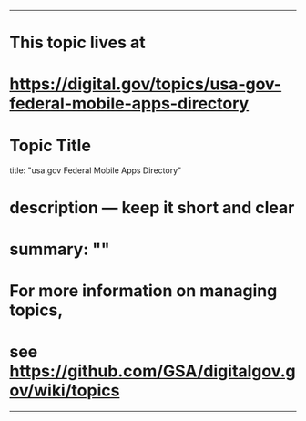 
---
# This topic lives at
# https://digital.gov/topics/usa-gov-federal-mobile-apps-directory

# Topic Title
title: "usa.gov Federal Mobile Apps Directory"

# description — keep it short and clear
# summary: ""


# For more information on managing topics,
# see https://github.com/GSA/digitalgov.gov/wiki/topics
---